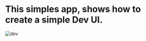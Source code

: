 # This simples app, shows how to create a simple Dev UI.

![dev](https://user-images.githubusercontent.com/64656900/112752208-bef72b00-8fc9-11eb-9c1f-f9d5b98b574e.png)

